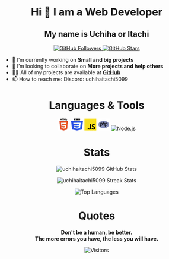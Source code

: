 <p align="center" width="100%">
<h1 align="center">Hi 👋 I am a Web Developer</h1>
<h2 align="center"> My name is Uchiha or Itachi</h2>
</p>

<p align="center">
  <a href="https://github.com/uchihaitachi5099?tab=followers" target="_blank">
    <img src="https://img.shields.io/badge/Follow%20Me-181717?style=for-the-badge&logo=github&logoColor=white" alt="GitHub Followers">
  </a>
  <a href="https://github.com/uchihaitachi5099?tab=repositories" target="_blank">
    <img src="https://img.shields.io/badge/My%20Projects-181717?style=for-the-badge&logo=github&logoColor=white" alt="GitHub Stars">
  </a>
</p>


- 🔭 I’m currently working on **Small and big projects**
- 👯 I’m looking to collaborate on **More projects and help others**
- 👨‍💻 All of my projects are available at **[GitHub](https://github.com/uchihaitachi5099?tab=repositories)**
- 📫 How to reach me: Discord: uchihaitachi5099

<h1 align="center">Languages & Tools</h1>
<p align="center">
  <img src="html.png" alt="HTML" width="32" height="32">
  <img src="css.png" alt="CSS" width="32" height="32">
  <img src="js.png" alt="JavaScript" width="32" height="32">
  <img src="php.png" alt="PHP" width="32" height="32">
  <img src="nodejs.png" alt="Node.js" width="32" height="32">
</p>

<h1 align="center">Stats</h1>
<p align="center" width="100%">
  <img src="https://github-readme-stats.vercel.app/api?username=uchihaitachi5099&show_icons=true&theme=vue-dark&hide_border=false" alt="uchihaitachi5099 GitHub Stats">
</p>
<p align="center" width="100%">
  <img src="https://github-readme-streak-stats.herokuapp.com/?user=uchihaitachi5099&theme=vue-dark&hide_border=false" alt="uchihaitachi5099 Streak Stats">
</p>
<p align="center" width="100%">
  <img src="https://github-readme-stats.vercel.app/api/top-langs/?username=uchihaitachi5099&layout=compact&theme=vue-dark&hide_border=false" alt="Top Languages">
</p>

<h1 align="center">Quotes</h1>
<p align="center">
  <strong>Don't be a human, be better.</strong><br>
  <strong>The more errors you have, the less you will have.</strong>
</p>

<p align="center">
  <img src="https://visitor-badge.laobi.icu/badge?page_id=uchihaitachi5099.uchihaitachi5099" alt="Visitors">
</p>
